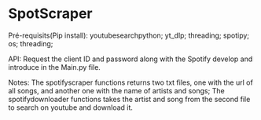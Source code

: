 # SpotScraper

Pré-requisits(Pip install):
youtubesearchpython;
yt_dlp;
threading;
spotipy;
os;
threading;

API:
Request the client ID and password along with the Spotify develop and introduce in the Main.py file.

Notes:
The spotifyscraper functions returns two txt files, one with the url of all songs, and another one with the name of artists and songs;
The spotifydownloader functions takes the artist and song from the second file to search on youtube and download it.
